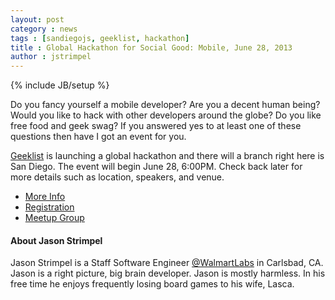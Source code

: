 ```yaml
---
layout: post
category : news
tags : [sandiegojs, geeklist, hackathon]
title : Global Hackathon for Social Good: Mobile, June 28, 2013
author : jstrimpel
---
```


{% include JB/setup %}

Do you fancy yourself a mobile developer? Are you a decent human being? Would you like to hack with other developers around the globe?
Do you like free food and geek swag? If you answered yes to at least one of these questions then have I got an event for you.

[Geeklist](https://geekli.st/) is launching a global hackathon and there will a branch right here is San Diego.
The event will begin June 28, 6:00PM. Check back later for more details such as location, speakers, and venue.

- [More Info](http://blog.geekli.st/post/52205604895/global-hackathon-for-social-good-mobile)
- [Registration](https://docs.google.com/forms/d/1xd7-0jY0E-agNOjLCgxbgmt8LA09CEt7uTPRdKi6b6Q/viewform)
- [Meetup Group](http://www.meetup.com/Geeklist-San-Francisco-Meetup-Series/events/122945502/)

#### About Jason Strimpel

Jason Strimpel is a Staff Software Engineer [@WalmartLabs](http://www.walmartlabs.com/) in Carlsbad, CA.
Jason is a right picture, big brain developer. Jason is mostly harmless. In his free time he
enjoys frequently losing board games to his wife, Lasca.

